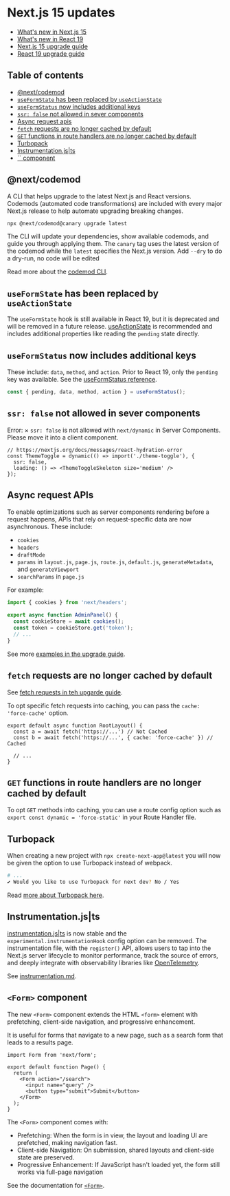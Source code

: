# Next.js 15 updates

- [What's new in Next.js 15](https://nextjs.org/blog/next-15)
- [What's new in React 19](https://react.dev/blog/2024/04/25/react-19)
- [Next.js 15 upgrade guide](https://nextjs.org/docs/app/building-your-application/upgrading/version-15)
- [React 19 upgrade guide](https://react.dev/blog/2024/04/25/react-19-upgrade-guide)

## Table of contents

<!-- toc -->

- [@next/codemod](#nextcodemod)
- [`useFormState` has been replaced by `useActionState`](#useformstate-has-been-replaced-by-useactionstate)
- [`useFormStatus` now includes additional keys](#useformstatus-now-includes-additional-keys)
- [`ssr: false` not allowed in sever components](#ssr-false-not-allowed-in-sever-components)
- [Async request apis](#async-request-apis)
- [`fetch` requests are no longer cached by default](#fetch-requests-are-no-longer-cached-by-default)
- [`GET` functions in route handlers are no longer cached by default](#get-functions-in-route-handlers-are-no-longer-cached-by-default)
- [Turbopack](#turbopack)
- [Instrumentation.js|ts](#instrumentationjsts)
- [`` component](#-component)

<!-- tocstop -->

## @next/codemod 

A CLI that helps upgrade to the latest Next.js and React versions. Codemods (automated code transformations) are included with every major Next.js release to help automate upgrading breaking changes.

```bash
npx @next/codemod@canary upgrade latest
```

The CLI will update your dependencies, show available codemods, and guide you through applying them. The `canary` tag uses the latest version of the codemod while the `latest` specifies the Next.js version. Add `--dry` to do a dry-run, no code will be edited

Read more about the [codemod CLI](https://nextjs.org/docs/app/building-your-application/upgrading/codemods).

## `useFormState` has been replaced by `useActionState`

The `useFormState` hook is still available in React 19, but it is deprecated and will be removed in a future release. [useActionState](https://react.dev/reference/react/useActionState) is recommended and includes additional properties like reading the `pending` state directly.

## `useFormStatus` now includes additional keys 

These include: `data`, `method`, and `action`. Prior to React 19, only the `pending` key was available. See the [useFormStatus reference](https://react.dev/reference/react-dom/hooks/useFormStatus).

```ts
const { pending, data, method, action } = useFormStatus();
```

## `ssr: false` not allowed in sever components

Error:   × `ssr: false` is not allowed with `next/dynamic` in Server Components. Please move it into a client component.

```tsx
// https://nextjs.org/docs/messages/react-hydration-error
const ThemeToggle = dynamic(() => import('./theme-toggle'), {
  ssr: false,
  loading: () => <ThemeToggleSkeleton size='medium' />
});
```

## Async request APIs 

To enable optimizations such as server components rendering before a request happens, APIs that rely on request-specific data are now asynchronous. These include:

- `cookies`
- `headers`
- `draftMode`
- `params` in `layout.js`, `page.js`, `route.js`, `default.js`, `generateMetadata`, and `generateViewport`
- `searchParams` in `page.js`

For example:

```ts
import { cookies } from 'next/headers';
 
export async function AdminPanel() {
  const cookieStore = await cookies();
  const token = cookieStore.get('token');
  // ...
}
```

See more [examples in the upgrade guide](https://nextjs.org/docs/app/building-your-application/upgrading/version-15#async-request-apis-breaking-change).

## `fetch` requests are no longer cached by default

See [fetch requests in teh upgarde guide](https://nextjs.org/docs/app/building-your-application/upgrading/version-15#fetch-requests).

To opt specific fetch requests into caching, you can pass the `cache: 'force-cache'` option.

```tsx
export default async function RootLayout() {
  const a = await fetch('https://...') // Not Cached
  const b = await fetch('https://...', { cache: 'force-cache' }) // Cached
 
  // ...
}
```

## `GET` functions in route handlers are no longer cached by default

To opt `GET` methods into caching, you can use a route config option such as `export const dynamic = 'force-static'` in your Route Handler file.

## Turbopack 

When creating a new project with `npx create-next-app@latest` you will now be given the option to use Turbopack instead of webpack.

```bash
# ...
✔ Would you like to use Turbopack for next dev? No / Yes
```

Read [more about Turbopack here](https://nextjs.org/blog/turbopack-for-development-stable).

## Instrumentation.js|ts

[instrumentation.js|ts](https://nextjs.org/blog/next-15#instrumentationjs-stable) is now stable and the `experimental.instrumentationHook` config option can be removed. The instrumentation file, with the `register()` API, allows users to tap into the Next.js server lifecycle to monitor performance, track the source of errors, and deeply integrate with observability libraries like [OpenTelemetry](https://opentelemetry.io/).

See [instrumentation.md](instrumentation.md).

## `<Form>` component

The new `<Form>` component extends the HTML `<form>` element with prefetching, client-side navigation, and progressive enhancement.

It is useful for forms that navigate to a new page, such as a search form that leads to a results page.

```tsx
import Form from 'next/form';
 
export default function Page() {
  return (
    <Form action="/search">
      <input name="query" />
      <button type="submit">Submit</button>
    </Form>
  );
}
```

The `<Form>` component comes with:

- Prefetching: When the form is in view, the layout and loading UI are prefetched, making navigation fast.
- Client-side Navigation: On submission, shared layouts and client-side state are preserved.
- Progressive Enhancement: If JavaScript hasn't loaded yet, the form still works via full-page navigation

See the documentation for [`<Form>`](https://nextjs.org/docs/app/api-reference/components/form).
